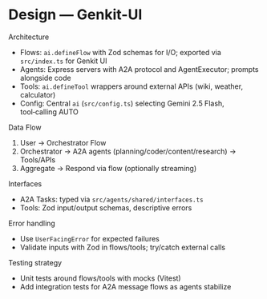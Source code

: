# Design — Genkit-UI

Architecture

- Flows: `ai.defineFlow` with Zod schemas for I/O; exported via `src/index.ts` for Genkit UI
- Agents: Express servers with A2A protocol and AgentExecutor; prompts alongside code
- Tools: `ai.defineTool` wrappers around external APIs (wiki, weather, calculator)
- Config: Central `ai` (`src/config.ts`) selecting Gemini 2.5 Flash, tool‑calling AUTO

Data Flow

1. User → Orchestrator Flow
2. Orchestrator → A2A agents (planning/coder/content/research) → Tools/APIs
3. Aggregate → Respond via flow (optionally streaming)

Interfaces

- A2A Tasks: typed via `src/agents/shared/interfaces.ts`
- Tools: Zod input/output schemas, descriptive errors

Error handling

- Use `UserFacingError` for expected failures
- Validate inputs with Zod in flows/tools; try/catch external calls

Testing strategy

- Unit tests around flows/tools with mocks (Vitest)
- Add integration tests for A2A message flows as agents stabilize
